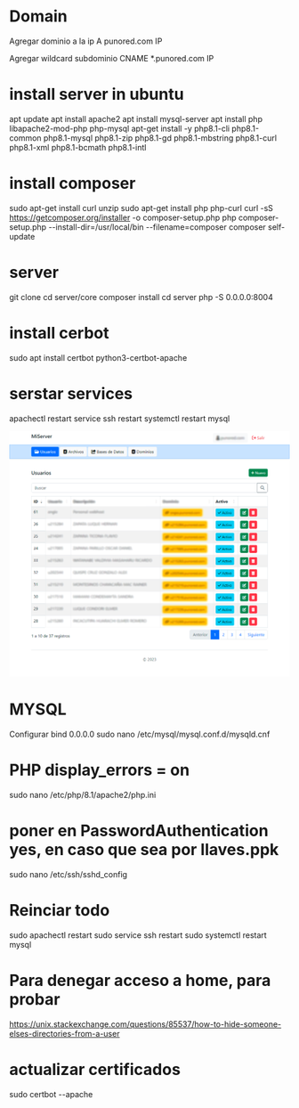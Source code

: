 # Domain
Agregar dominio a la ip
A punored.com IP

Agregar wildcard subdominio
CNAME  *.punored.com IP

# install server in ubuntu
apt update
apt install apache2
apt install mysql-server
apt install php libapache2-mod-php php-mysql
apt-get install -y php8.1-cli php8.1-common php8.1-mysql php8.1-zip php8.1-gd php8.1-mbstring php8.1-curl php8.1-xml php8.1-bcmath php8.1-intl

# install composer

sudo apt-get install curl unzip
sudo apt-get install php php-curl
curl -sS https://getcomposer.org/installer -o composer-setup.php
php composer-setup.php --install-dir=/usr/local/bin --filename=composer
composer self-update 

# server
git clone
cd server/core
composer install
cd server
php -S 0.0.0.0:8004

# install cerbot
sudo apt install certbot python3-certbot-apache

# serstar services
apachectl restart
service ssh restart
systemctl restart mysql

![Screenshot](res/01users.png)

# MYSQL
Configurar bind 0.0.0.0
sudo nano /etc/mysql/mysql.conf.d/mysqld.cnf

# PHP display_errors = on
sudo nano /etc/php/8.1/apache2/php.ini

# poner en PasswordAuthentication yes, en caso que sea por llaves.ppk
sudo nano /etc/ssh/sshd_config

# Reinciar todo
sudo apachectl restart
sudo service ssh restart
sudo systemctl restart mysql

# Para denegar acceso a home, para probar
https://unix.stackexchange.com/questions/85537/how-to-hide-someone-elses-directories-from-a-user

# actualizar certificados
sudo certbot --apache
